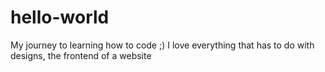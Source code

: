 # hello-world
My journey to learning how to code ;) 
I love everything that has to do with designs, the frontend of a website 
